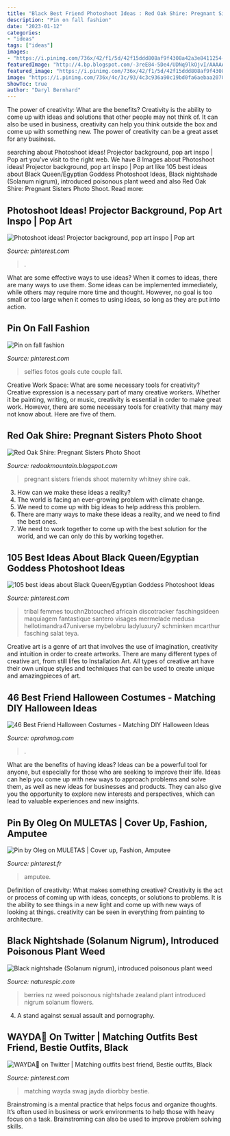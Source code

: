 ```yaml
---
title: "Black Best Friend Photoshoot Ideas : Red Oak Shire: Pregnant Sisters Photo Shoot"
description: "Pin on fall fashion"
date: "2023-01-12"
categories:
- "ideas"
tags: ["ideas"]
images:
- "https://i.pinimg.com/736x/42/f1/5d/42f15ddd808af9f4308a42a3e8411254--medusa-makeup-eye-makeup.jpg"
featuredImage: "http://4.bp.blogspot.com/-3reE84-5De4/UDNq9lkOjvI/AAAAAAAAA5E/ujZCqHBTiuQ/s1600/Holding+Hands+FB_edited-1.jpg"
featured_image: "https://i.pinimg.com/736x/42/f1/5d/42f15ddd808af9f4308a42a3e8411254--medusa-makeup-eye-makeup.jpg"
image: "https://i.pinimg.com/736x/4c/3c/93/4c3c936a90c19bd0fa6aebaa20706ec2.jpg"
ShowToc: true
author: "Daryl Bernhard"
---
```



The power of creativity: What are the benefits?
Creativity is the ability to come up with ideas and solutions that other people may not think of. It can also be used in business, creativity can help you think outside the box and come up with something new. The power of creativity can be a great asset for any business.

	

		
searching about Photoshoot ideas! Projector background, pop art inspo | Pop art you've visit to the right web. We have 8 Images about Photoshoot ideas! Projector background, pop art inspo | Pop art like 105 best ideas about Black Queen/Egyptian Goddess Photoshoot Ideas, Black nightshade (Solanum nigrum), introduced poisonous plant weed and also Red Oak Shire: Pregnant Sisters Photo Shoot. Read more:
		
    
## Photoshoot Ideas! Projector Background, Pop Art Inspo | Pop Art

<img loading=lazy src="https://i.pinimg.com/736x/4c/3c/93/4c3c936a90c19bd0fa6aebaa20706ec2.jpg" onerror="this.onerror=null;this.src='https://tse2.mm.bing.net/th?id=OIP.k1Io5-cOUPkFTRHv15u7RwHaNX&amp;pid=15.1';" alt="Photoshoot ideas! Projector background, pop art inspo | Pop art">

_Source: pinterest.com_

>. 

	

What are some effective ways to use ideas?
When it comes to ideas, there are many ways to use them. Some ideas can be implemented immediately, while others may require more time and thought. However, no goal is too small or too large when it comes to using ideas, so long as they are put into action.

    
## Pin On Fall Fashion

<img loading=lazy src="https://i.pinimg.com/736x/ba/d0/96/bad09618bdbbb5a82deabd2e90fb37c8--fall-fashion.jpg" onerror="this.onerror=null;this.src='https://tse4.mm.bing.net/th?id=OIP.0qfy6E35DE7TT3HoieuEqwHaNK&amp;pid=15.1';" alt="Pin on fall fashion">

_Source: pinterest.com_

>selfies fotos goals cute couple fall. 

	

Creative Work Space: What are some necessary tools for creativity?
Creative expression is a necessary part of many creative workers. Whether it be painting, writing, or music, creativity is essential in order to make great work. However, there are some necessary tools for creativity that many may not know about. Here are five of them.

    
## Red Oak Shire: Pregnant Sisters Photo Shoot

<img loading=lazy src="http://4.bp.blogspot.com/-3reE84-5De4/UDNq9lkOjvI/AAAAAAAAA5E/ujZCqHBTiuQ/s1600/Holding+Hands+FB_edited-1.jpg" onerror="this.onerror=null;this.src='https://tse4.mm.bing.net/th?id=OIP.VeYpk67Qm6BPhdGHmK3RHgHaLH&amp;pid=15.1';" alt="Red Oak Shire: Pregnant Sisters Photo Shoot">

_Source: redoakmountain.blogspot.com_

>pregnant sisters friends shoot maternity whitney shire oak. 

	

3. How can we make these ideas a reality?
1. The world is facing an ever-growing problem with climate change. 
2. We need to come up with big ideas to help address this problem. 
3. There are many ways to make these ideas a reality, and we need to find the best ones. 
4. We need to work together to come up with the best solution for the world, and we can only do this by working together.

    
## 105 Best Ideas About Black Queen/Egyptian Goddess Photoshoot Ideas

<img loading=lazy src="https://i.pinimg.com/736x/42/f1/5d/42f15ddd808af9f4308a42a3e8411254--medusa-makeup-eye-makeup.jpg" onerror="this.onerror=null;this.src='https://tse2.mm.bing.net/th?id=OIP.6pleSLF52pZn8ToZSNL-hwHaLG&amp;pid=15.1';" alt="105 best ideas about Black Queen/Egyptian Goddess Photoshoot Ideas">

_Source: pinterest.com_

>tribal femmes touchn2btouched africain discotracker faschingsideen maquiagem fantastique santero visages mermelade medusa hellotimandra47universe mybelobru ladyluxury7 schminken mcarthur fasching salat teya. 

	

Creative art is a genre of art that involves the use of imagination, creativity and intuition in order to create artworks. There are many different types of creative art, from still lifes to Installation Art. All types of creative art have their own unique styles and techniques that can be used to create unique and amazingpieces of art.

    
## 46 Best Friend Halloween Costumes - Matching DIY Halloween Ideas

<img loading=lazy src="https://hips.hearstapps.com/hmg-prod.s3.amazonaws.com/images/screen-shot-2020-07-23-at-12-00-13-pm-1595520868.png?crop=0.838xw:1.00xh;0.123xw,0&amp;resize=480:*" onerror="this.onerror=null;this.src='https://tse4.mm.bing.net/th?id=OIP.OL2o9y05DetCrIevxAxEpQHaLG&amp;pid=15.1';" alt="46 Best Friend Halloween Costumes - Matching DIY Halloween Ideas">

_Source: oprahmag.com_

>. 

	

What are the benefits of having ideas?
Ideas can be a powerful tool for anyone, but especially for those who are seeking to improve their life. Ideas can help you come up with new ways to approach problems and solve them, as well as new ideas for businesses and products. They can also give you the opportunity to explore new interests and perspectives, which can lead to valuable experiences and new insights.

    
## Pin By Oleg On MULETAS | Cover Up, Fashion, Amputee

<img loading=lazy src="https://i.pinimg.com/736x/58/92/b5/5892b53a5ec9187b482ee362bbab2e1b.jpg" onerror="this.onerror=null;this.src='https://tse1.mm.bing.net/th?id=OIP.3EfAE4eV5WbdCDQ5P_RQNgHaJ5&amp;pid=15.1';" alt="Pin by Oleg on MULETAS | Cover up, Fashion, Amputee">

_Source: pinterest.fr_

>amputee. 

	

Definition of creativity: What makes something creative?
Creativity is the act or process of coming up with ideas, concepts, or solutions to problems. It is the ability to see things in a new light and come up with new ways of looking at things. creativity can be seen in everything from painting to architecture.

    
## Black Nightshade (Solanum Nigrum), Introduced Poisonous Plant Weed

<img loading=lazy src="https://www.naturespic.com/i/26763PW00_w.jpg" onerror="this.onerror=null;this.src='https://tse2.mm.bing.net/th?id=OIP.khJOVAC-3AUlLaqxUoq3LwAAAA&amp;pid=15.1';" alt="Black nightshade (Solanum nigrum), introduced poisonous plant weed">

_Source: naturespic.com_

>berries nz weed poisonous nightshade zealand plant introduced nigrum solanum flowers. 

	

4. A stand against sexual assault and pornography.

    
## WAYDA👅 On Twitter | Matching Outfits Best Friend, Bestie Outfits, Black

<img loading=lazy src="https://i.pinimg.com/736x/ef/af/7e/efaf7e17638cf5125fd46b8fd7a87083.jpg" onerror="this.onerror=null;this.src='https://tse1.mm.bing.net/th?id=OIP.qZdZCb-1YvEFt6tMLcVAZgHaJ3&amp;pid=15.1';" alt="WAYDA👅 on Twitter | Matching outfits best friend, Bestie outfits, Black">

_Source: pinterest.com_

>matching wayda swag jayda diiorbby bestie. 

	

Brainstroming is a mental practice that helps focus and organize thoughts. It’s often used in business or work environments to help those with heavy focus on a task. Brainstroming can also be used to improve problem solving skills.

